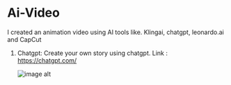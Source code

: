 # Ai-Video
I created an animation video using AI tools like. Klingai, chatgpt, leonardo.ai and CapCut

01. Chatgpt:
    Create your own story using chatgpt. Link : https://chatgpt.com/

    ![image alt]()
    
